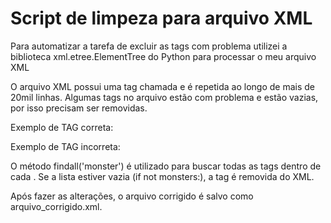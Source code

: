 # Script de limpeza para arquivo XML



Para automatizar a tarefa de excluir as tags com problema utilizei a biblioteca xml.etree.ElementTree do Python para processar o meu arquivo XML

O arquivo XML possui uma tag chamada <spawn> e é repetida ao longo de mais de 20mil linhas. Algumas tags no arquivo estão com problema e estão vazias, por isso precisam ser removidas.

Exemplo de TAG correta:
	<spawn centerx="877" centery="744" centerz="7" radius="1">
		<monster name="Wolf" x="1" y="0" z="7" spawntime="60" />
	</spawn>

Exemplo de TAG incorreta:
	<spawn centerx="681" centery="744" centerz="7" radius="5" />

O método findall('monster') é utilizado para buscar todas as tags <monster> dentro de cada <spawn>. Se a lista estiver vazia (if not monsters:), a tag <spawn> é removida do XML.

Após fazer as alterações, o arquivo corrigido é salvo como arquivo_corrigido.xml.
